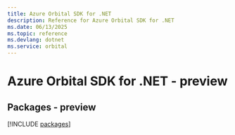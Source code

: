 ```yaml
---
title: Azure Orbital SDK for .NET
description: Reference for Azure Orbital SDK for .NET
ms.date: 06/13/2025
ms.topic: reference
ms.devlang: dotnet
ms.service: orbital
---
```

# Azure Orbital SDK for .NET - preview
## Packages - preview
[!INCLUDE [packages](orbital-index.md)]